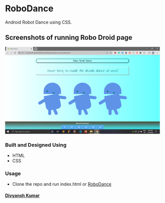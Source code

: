 # RoboDance
Android Robot Dance using CSS.

## Screenshots of running Robo Droid page
![Robo](https://raw.githubusercontent.com/jordandivyansh/robodance/master/Screenshot%20(140).png)
### Built and Designed Using
- HTML
- CSS

### Usage
- Clone the repo and run index.html or [RoboDance](https://github.com/jordandivyansh/robodance)

#### [Divyansh Kumar](https://jordandivyansh.github.io/robodance/)
